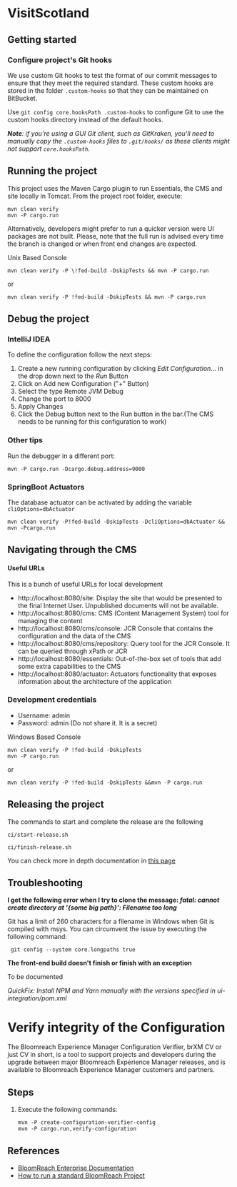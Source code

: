 VisitScotland 
=============

## Getting started
### Configure project's Git hooks

We use custom Git hooks to test the format of our commit messages to ensure that they meet the required standard. These custom hooks are stored in the folder `.custom-hooks` so that they can be maintained on BitBucket.

Use `git config core.hooksPath .custom-hooks` to configure Git to use the custom hooks directory instead of the default hooks.

***Note**: if you're using a GUI Git client, such as GitKraken, you'll need to manually copy the `.custom-hooks` files to `.git/hooks/` as these clients might not support `core.hooksPath`.*

## Running the project

This project uses the Maven Cargo plugin to run Essentials, the CMS and site locally in Tomcat.
From the project root folder, execute:

    mvn clean verify 
    mvn -P cargo.run

Alternatively, developers might prefer to run a quicker version were UI packages are not built.
Please, note that the full run is advised every time the branch is changed or when front end changes 
are expected.

Unix Based Console

    mvn clean verify -P \!fed-build -DskipTests && mvn -P cargo.run

or

    mvn clean verify -P !fed-build -DskipTests && mvn -P cargo.run

## Debug the project

### IntelliJ IDEA

To define the configuration follow the next steps:

1. Create a new running configuration by clicking *Edit Configuration...* in the drop down next to the *Run* Button
2. Click on Add new Configuration ("+" Button)
3. Select the type Remote JVM Debug
4. Change the port to 8000
5. Apply Changes
6. Click the Debug button next to the Run button in the bar.(The CMS needs to be running for this configuration to work)

### Other tips

Run the debugger in a different port:

    mvn -P cargo.run -Dcargo.debug.address=9000
    
### SpringBoot Actuators

The database actuator can be activated by adding the variable `cliOptions=dbActuator`

    mvn clean verify -P!fed-build -DskipTests -DcliOptions=dbActuator && mvn -Pcargo.run
    
## Navigating through the CMS

#### Useful URLs
This is a bunch of useful URLs for local development 

- http://localhost:8080/site: Display the site that would be presented to the final Internet User. Unpublished documents
will not be available.
- http://localhost:8080/cms: CMS (Content Management System) tool for managing the content
- http://localhost:8080/cms/console: JCR Console that contains the configuration and the data of the CMS
- http://localhost:8080/cms/repository: Query tool for the JCR Console. It can be queried through xPath or JCR
- http://localhost:8080/essentials: Out-of-the-box set of tools that add some extra capabilities to the CMS
- http://localhost:8080/actuator: Actuators functionality that exposes information about the architecture of the application

### Development credentials
- Username: admin
- Password: admin (Do not share it. It is a secret)

Windows Based Console

    mvn clean verify -P !fed-build -DskipTests
    mvn -P cargo.run

or

    mvn clean verify -P !fed-build -DskipTests &&mvn -P cargo.run

## Releasing the project

The commands to start and complete the release are the following

    ci/start-release.sh

    ci/finish-release.sh

You can check more in depth documentation in [this page](doc/how-to/release-process.md) 
    
## Troubleshooting
**I get the following error when I try to clone the message: _fatal: cannot create directory at '{some big path}': Filename too long_**

Git has a limit of 260 characters for a filename in Windows when Git is compiled with msys. You can circumvent the issue by executing the following command:

     git config --system core.longpaths true

**The front-end build doesn't finish or finish with an exception**

To be documented

_QuickFix: Install NPM and Yarn manually with the versions specified in ui-integration/pom.xml_

Verify integrity of the Configuration
===============================
The Bloomreach Experience Manager Configuration Verifier, brXM CV or just CV in short, is a tool to support projects and developers during the upgrade between major Bloomreach Experience Manager releases, and is available to Bloomreach Experience Manager customers and partners.

## Steps
1. Execute the following commands:
         
       mvn -P create-configuration-verifier-config
       mvn -P cargo.run,verify-configuration
 

## References
- [BloomReach Enterprise Documentation](https://xmdocumentation.bloomreach.com/library/enterprise/enterprise-features/enterprise-configuration-management/configuration-verifier.html)
- [How to run a standard BloomReach Project](doc/br-default.md)
